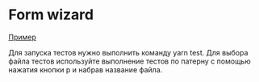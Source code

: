 # Form wizard

[Пример](http://5a6b88eaa6188f1b6e4af50b.fervent-bhabha-97d6f9.netlify.com)

Для запуска тестов нужно выполнить команду yarn test. Для выбора файла тестов используйте выполнение тестов по патерну с помощью нажатия кнопки p и набрав название файла.
